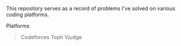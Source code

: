 This repository serves as a record of problems I've solved on various coding platforms.

Platforms

> Codeforces
> Toph
> Vjudge
